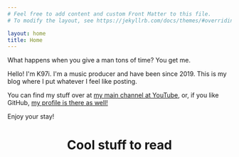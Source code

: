 ```yaml
---
# Feel free to add content and custom Front Matter to this file.
# To modify the layout, see https://jekyllrb.com/docs/themes/#overriding-theme-defaults

layout: home
title: Home
---
```


What happens when you give a man tons of time? You get me.

Hello! I'm K97i. I'm a music producer and have been since 2019. This is my blog where I put whatever I feel like posting. 

You can find my stuff over at [my main channel at YouTube](https://www.youtube.com/@K97i), or, if you like GitHub, [my profile is there as well!](https://github.com/K97i)

Enjoy your stay!

<div style="text-align: center;">
    <h1>Cool stuff to read</h1>
</div>